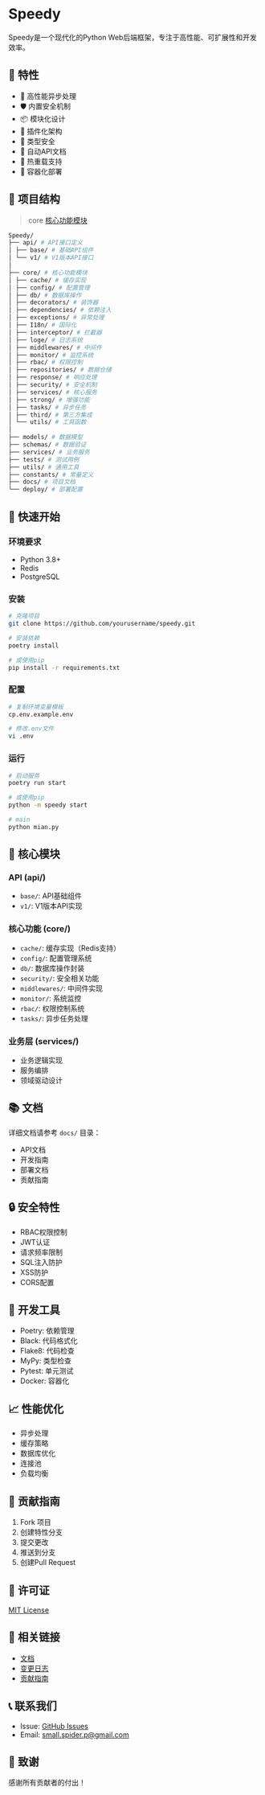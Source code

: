 # Speedy

Speedy是一个现代化的Python Web后端框架，专注于高性能、可扩展性和开发效率。

## 🌟 特性

- 🚀 高性能异步处理
- 🛡️ 内置安全机制
- 📦 模块化设计
- 🔌 插件化架构
- 🎯 类型安全
- 📝 自动API文档
- 🔄 热重载支持
- 🐳 容器化部署

## 📁 项目结构

> core [核心功能模块](./docs/core/README.md)

```bash
Speedy/
├── api/ # API接口定义
│ ├── base/ # 基础API组件
│ └── v1/ # V1版本API接口
│
├── core/ # 核心功能模块
│ ├── cache/ # 缓存实现
│ ├── config/ # 配置管理
│ ├── db/ # 数据库操作
│ ├── decorators/ # 装饰器
│ ├── dependencies/ # 依赖注入
│ ├── exceptions/ # 异常处理
│ ├── I18n/ # 国际化
│ ├── interceptor/ # 拦截器
│ ├── loge/ # 日志系统
│ ├── middlewares/ # 中间件
│ ├── monitor/ # 监控系统
│ ├── rbac/ # 权限控制
│ ├── repositories/ # 数据仓储
│ ├── response/ # 响应处理
│ ├── security/ # 安全机制
│ ├── services/ # 核心服务
│ ├── strong/ # 增强功能
│ ├── tasks/ # 异步任务
│ ├── third/ # 第三方集成
│ └── utils/ # 工具函数
│
├── models/ # 数据模型
├── schemas/ # 数据验证
├── services/ # 业务服务
├── tests/ # 测试用例
├── utils/ # 通用工具
├── constants/ # 常量定义
├── docs/ # 项目文档
└── deploy/ # 部署配置
```

## 🚀 快速开始

### 环境要求

- Python 3.8+
- Redis
- PostgreSQL

### 安装
```bash
# 克隆项目
git clone https://github.com/yourusername/speedy.git

# 安装依赖
poetry install

# 或使用pip
pip install -r requirements.txt
```

### 配置
```bash
# 复制环境变量模板
cp.env.example.env

# 修改.env文件
vi .env
```

### 运行
```bash
# 启动服务
poetry run start

# 或使用pip
python -m speedy start

# main
python mian.py
```

## 🔧 核心模块

### API (api/)
- `base/`: API基础组件
- `v1/`: V1版本API实现

### 核心功能 (core/)
- `cache/`: 缓存实现（Redis支持）
- `config/`: 配置管理系统
- `db/`: 数据库操作封装
- `security/`: 安全相关功能
- `middlewares/`: 中间件实现
- `monitor/`: 系统监控
- `rbac/`: 权限控制系统
- `tasks/`: 异步任务处理

### 业务层 (services/)
- 业务逻辑实现
- 服务编排
- 领域驱动设计

## 📚 文档

详细文档请参考 `docs/` 目录：
- API文档
- 开发指南
- 部署文档
- 贡献指南

## 🔒 安全特性

- RBAC权限控制
- JWT认证
- 请求频率限制
- SQL注入防护
- XSS防护
- CORS配置

## 🔧 开发工具

- Poetry: 依赖管理
- Black: 代码格式化
- Flake8: 代码检查
- MyPy: 类型检查
- Pytest: 单元测试
- Docker: 容器化

## 📈 性能优化

- 异步处理
- 缓存策略
- 数据库优化
- 连接池
- 负载均衡

## 🤝 贡献指南

1. Fork 项目
2. 创建特性分支
3. 提交更改
4. 推送到分支
5. 创建Pull Request

## 📄 许可证

[MIT License](LICENSE)

## 🔗 相关链接

- [文档](docs/)
- [变更日志](CHANGELOG.md)
- [贡献指南](CONTRIBUTING.md)

## 📞 联系我们

- Issue: [GitHub Issues](https://github.com/yourusername/speedy/issues)
- Email: small.spider.p@gmail.com

## 🌟 致谢

感谢所有贡献者的付出！


